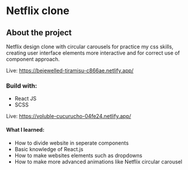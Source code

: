# Netflix clone

## About the project
Netflix design clone with circular carousels for practice my css skills, creating user interface elements more interactive and for correct use of component approach.

Live: https://bejewelled-tiramisu-c866ae.netlify.app/

### Build with:
- React JS
- SCSS

Live: https://voluble-cucurucho-04fe24.netlify.app/

#### What I learned:
- How to divide website in seperate components
- Basic knowledge of React.js
- How to make websites elements such as dropdowns
- How to make more advanced animations like Netflix circular carousel
